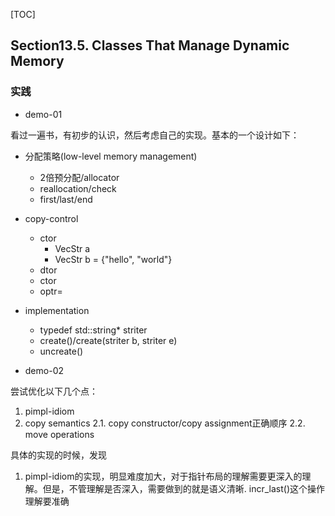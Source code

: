 [TOC]

## Section13.5. Classes That Manage Dynamic Memory

### 实践

- demo-01

看过一遍书，有初步的认识，然后考虑自己的实现。基本的一个设计如下：

- 分配策略(low-level memory management)
  - 2倍预分配/allocator
  - reallocation/check
  - first/last/end
- copy-control
  - ctor
    - VecStr a
    - VecStr b = {"hello", "world"}
  - dtor
  - ctor
  - optr=
- implementation
  - typedef std::string* striter
  - create()/create(striter b, striter e)
  - uncreate()

- demo-02

尝试优化以下几个点：
1. pimpl-idiom
2. copy semantics
2.1. copy constructor/copy assignment正确顺序
2.2. move operations

具体的实现的时候，发现
1. pimpl-idiom的实现，明显难度加大，对于指针布局的理解需要更深入的理解。但是，不管理解是否深入，需要做到的就是语义清晰. incr_last()这个操作理解要准确
